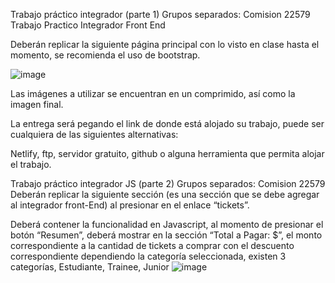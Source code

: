 Trabajo práctico integrador (parte 1)
Grupos separados: Comision 22579
Trabajo Practico Integrador Front End

Deberán replicar la siguiente página principal con lo visto en clase hasta el momento, se recomienda el uso de bootstrap.

![image](https://user-images.githubusercontent.com/106558165/205179283-0311d51b-38f1-4b09-815e-f2ed9b15e1d7.png)


Las imágenes a utilizar se encuentran en un comprimido, así como la imagen final.

La entrega será pegando el link de donde está alojado su trabajo, puede ser cualquiera de las siguientes alternativas:

Netlify, ftp, servidor gratuito, github o alguna herramienta que permita alojar el trabajo.

Trabajo práctico integrador JS (parte 2)
Grupos separados: Comision 22579
Deberán replicar la siguiente sección (es una sección que se debe agregar al integrador front-End) al presionar en el enlace “tickets”.

Deberá contener la funcionalidad en Javascript, al momento de presionar el botón “Resumen”, deberá mostrar en la sección “Total a Pagar: $”, el monto correspondiente a la cantidad de tickets a comprar con el descuento correspondiente dependiendo la categoría seleccionada, existen 3 categorías, Estudiante, Trainee, Junior
![image](https://user-images.githubusercontent.com/106558165/205183876-5703bb6a-101d-46a1-ba1e-096e8b169981.png)
